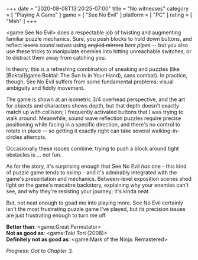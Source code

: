+++
date = "2020-08-08T13:20:25-07:00"
title = "No witnesses"
category = [ "Playing A Game" ]
game = [ "See No Evil" ]
platform = [ "PC" ]
rating = [ "Meh" ]
+++

<game:See No Evil> does a respectable job of twisting and augmenting familiar puzzle mechanics.  Sure, you push blocks to hold down buttons, and reflect <s>lasers</s> <i>sound waves</i> using <s>angled mirrors</s> <i>bent pipes</i> -- but you also use these tricks to manipulate enemies into hitting unreachable switches, or to distract them away from catching you.

In theory, this is a refreshing combination of sneaking and puzzles (like [Boktai](game:Boktai: The Sun Is in Your Hand), sans combat).  In practice, though, See No Evil suffers from some fundamental problems: visual ambiguity and fiddly movement.

The game is shown at an isometric 3/4 overhead perspective, and the art for objects and characters shows depth, but that depth doesn't exactly match up with collision; I frequently activated buttons that I was trying to walk around.  Meanwhile, sound wave reflection puzzles require precise positioning while facing in a specific direction, and there's no control to rotate in place -- so getting it exactly right can take several walking-in-circles attempts.

Occasionally these issues combine: trying to push a block around tight obstacles is ... not fun.

As for the story, it's surprising enough that See No Evil <i>has</i> one - this kind of puzzle game tends to skimp - and it's admirably integrated with the game's presentation and mechanics.  Between-level exposition scenes shed light on the game's macabre backstory, explaining why your enemies can't see, and why they're resisting your journey; it's kinda neat.

But, not neat enough to goad me into playing more.  See No Evil certainly isn't the most frustrating puzzle game I've played, but its precision issues are just frustrating enough to turn me off.

<b>Better than</b>: <game:Great Permutator>  
<b>Not as good as</b>: <game:Toki Tori (2008)>  
<b>Definitely not as good as</b>: <game:Mark of the Ninja: Remastered>

<i>Progress: Got to Chapter 3.</i>

